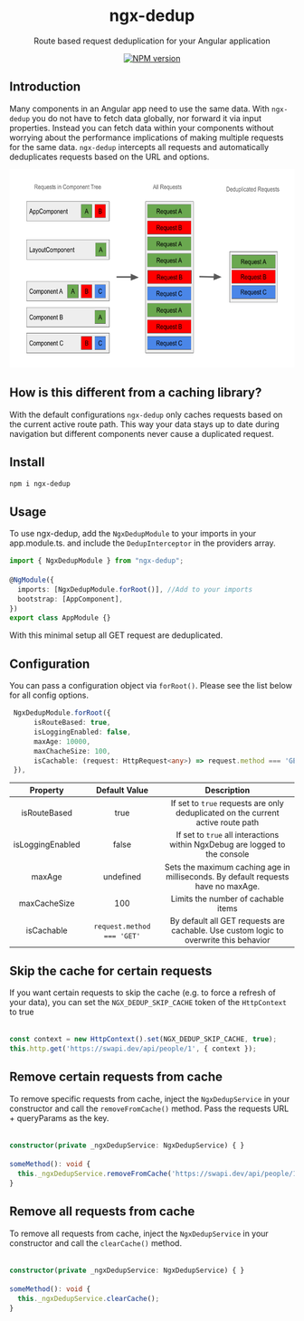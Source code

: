 <h1 align="center">ngx-dedup</h1>

<p align="center">
Route based request deduplication for your Angular application
</p>

<p align="center"><a href="https://www.npmjs.com/package/ngx-dedup"><img src="https://img.shields.io/npm/v/ngx-dedup?color=2c7dd1&amp;label=" alt="NPM version"></a></p>


## Introduction
Many components in an Angular app need to use the same data.
With `ngx-dedup` you do not have to fetch data globally, nor forward it via input properties. Instead you can fetch data within your components without worrying about the performance implications of making multiple requests for the same data.
`ngx-dedup` intercepts all requests and automatically deduplicates requests based on the URL and options.

<p align="center">
<img height="350" src="https://github.com/kasual1/ngx-star-port/blob/main/ngx-dedup-infographic.png" alt="Ngx Starport">
</p>

## How is this different from a caching library?
With the default configurations `ngx-dedup` only caches requests based on the current active route path. This way your data stays up to date during navigation but different components never cause a duplicated request.

## Install

```
npm i ngx-dedup
```
### 

## Usage

To use ngx-dedup, add the `NgxDedupModule` to your imports in your app.module.ts. and include the `DedupInterceptor` in the providers array.
```typescript
import { NgxDedupModule } from "ngx-dedup";

@NgModule({
  imports: [NgxDedupModule.forRoot()], //Add to your imports
  bootstrap: [AppComponent],
})
export class AppModule {}
```
With this minimal setup all GET request are deduplicated.

## Configuration
You can pass a configuration object via `forRoot()`. Please see the list below for all config options.
```typescript
 NgxDedupModule.forRoot({
      isRouteBased: true,
      isLoggingEnabled: false,
      maxAge: 10000,
      maxChacheSize: 100,
      isCachable: (request: HttpRequest<any>) => request.method === 'GET'
 }),
```
| Property |  Default Value  |  Description   |
| :--------:   | :-------------: | :------------: |
| isRouteBased |       true      |  If set to `true` requests are only deduplicated on the current active route path   |
| isLoggingEnabled |       false      |  If set to `true` all interactions within NgxDebug are logged to the console  |
| maxAge |       undefined      |  Sets the maximum caching age in milliseconds. By default requests have no maxAge.   |
| maxCacheSize |      100      |  Limits the number of cachable items   |
| isCachable | `request.method === 'GET'` |  By default all GET requests are cachable. Use custom logic to overwrite this behavior   |

## Skip the cache for certain requests
If you want certain requests to skip the cache (e.g. to force a refresh of your data), you can set the `NGX_DEDUP_SKIP_CACHE` token of the `HttpContext` to true
```typescript

const context = new HttpContext().set(NGX_DEDUP_SKIP_CACHE, true);
this.http.get('https://swapi.dev/api/people/1', { context });

```

## Remove certain requests from cache
To remove specific requests from cache, inject the `NgxDedupService` in your constructor and call the `removeFromCache()` method. Pass the requests URL + queryParams as the key.
```typescript

constructor(private _ngxDedupService: NgxDedupService) { }

someMethod(): void {
  this._ngxDedupService.removeFromCache('https://swapi.dev/api/people/1');
}

```

## Remove all requests from cache
To remove all requests from cache, inject the `NgxDedupService` in your constructor and call the `clearCache()` method.
```typescript

constructor(private _ngxDedupService: NgxDedupService) { }

someMethod(): void {
  this._ngxDedupService.clearCache();
}

```

